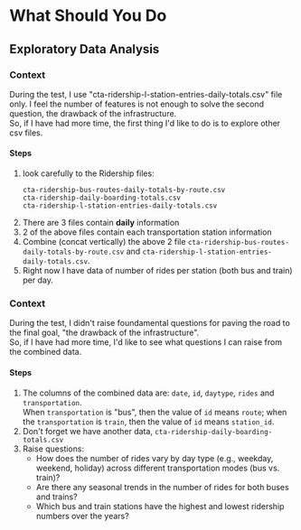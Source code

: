 # What Should You Do  

## Exploratory Data Analysis  
  
### Context  
During the test, I use "cta-ridership-l-station-entries-daily-totals.csv" file only. I feel the number of features is not enough to solve the second question, the drawback of the infrastructure.  
So, if I have had more time, the first thing I'd like to do is to explore other csv files.  
#### Steps  
1. look carefully to the Ridership files:
    ```
    cta-ridership-bus-routes-daily-totals-by-route.csv
    cta-ridership-daily-boarding-totals.csv
    cta-ridership-l-station-entries-daily-totals.csv
    ```
2. There are 3 files contain **daily** information
3. 2 of the above files contain each transportation station information
4. Combine (concat vertically) the above 2 file `cta-ridership-bus-routes-daily-totals-by-route.csv` and `cta-ridership-l-station-entries-daily-totals.csv`.  
5. Right now I have data of number of rides per station (both bus and train) per day.    
  
### Context  
During the test, I didn't raise foundamental questions for paving the road to the final goal, "the drawback of the infrastructure".  
So, if I have had more time, I'd like to see what questions I can raise from the combined data.   
#### Steps  
1. The columns of the combined data are: `date`, `id`, `daytype`, `rides` and `transportation`.   
When `transportation` is "bus", then the value of `id` means `route`; when the `transportation` is `train`, then the value of `id` means `station_id`. 
2. Don't forget we have another data, `cta-ridership-daily-boarding-totals.csv`  
3. Raise questions:
    * How does the number of rides vary by day type (e.g., weekday, weekend, holiday) across different transportation modes (bus vs. train)?
    * Are there any seasonal trends in the number of rides for both buses and trains?
    * Which bus and train stations have the highest and lowest ridership numbers over the years?
